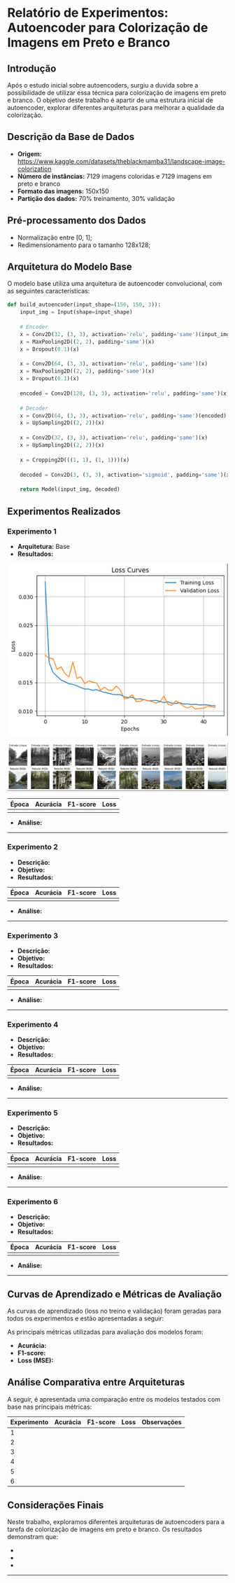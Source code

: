 # Relatório de Experimentos: Autoencoder para Colorização de Imagens em Preto e Branco

## Introdução

Após o estudo inicial sobre autoencoders, surgiu a duvida sobre a possibilidade de utilizar essa técnica para colorização de imagens em preto e branco. O objetivo deste trabalho é apartir de uma estrutura inicial de autoencoder, explorar diferentes arquiteturas para melhorar a qualidade da colorização.

## Descrição da Base de Dados

- **Origem:** https://www.kaggle.com/datasets/theblackmamba31/landscape-image-colorization
- **Número de instâncias:** 7129 imagens coloridas e 7129 imagens em preto e branco
- **Formato das imagens:** 150x150
- **Partição dos dados:** 70% treinamento, 30% validação

## Pré-processamento dos Dados

- Normalização entre [0, 1];
- Redimensionamento para o tamanho 128x128;

## Arquitetura do Modelo Base

O modelo base utiliza uma arquitetura de autoencoder convolucional, com as seguintes características:

```python
def build_autoencoder(input_shape=(150, 150, 3)):
    input_img = Input(shape=input_shape)

    # Encoder
    x = Conv2D(32, (3, 3), activation='relu', padding='same')(input_img)
    x = MaxPooling2D((2, 2), padding='same')(x)
    x = Dropout(0.1)(x)

    x = Conv2D(64, (3, 3), activation='relu', padding='same')(x)
    x = MaxPooling2D((2, 2), padding='same')(x)
    x = Dropout(0.1)(x)

    encoded = Conv2D(128, (3, 3), activation='relu', padding='same')(x)

    # Decoder
    x = Conv2D(64, (3, 3), activation='relu', padding='same')(encoded)
    x = UpSampling2D((2, 2))(x)

    x = Conv2D(32, (3, 3), activation='relu', padding='same')(x)
    x = UpSampling2D((2, 2))(x)

    x = Cropping2D(((1, 1), (1, 1)))(x)

    decoded = Conv2D(3, (3, 3), activation='sigmoid', padding='same')(x)

    return Model(input_img, decoded)
```

## Experimentos Realizados

### Experimento 1
- **Arquitetura:** Base
- **Resultados:**

![alt text](exp-01/loss_curve1.png)

![alt text](exp-01/resultado1.png)



| Época | Acurácia | F1-score | Loss |
|-------|----------|----------|------|
| <!-- Preencha --> | <!-- Preencha --> | <!-- Preencha --> | <!-- Preencha --> |

- **Análise:**  
  <!-- Preencha aqui -->

---

### Experimento 2
- **Descrição:** <!-- Preencha aqui -->
- **Objetivo:** <!-- Preencha aqui -->
- **Resultados:**

| Época | Acurácia | F1-score | Loss |
|-------|----------|----------|------|
| <!-- Preencha --> | <!-- Preencha --> | <!-- Preencha --> | <!-- Preencha --> |

- **Análise:**  
  <!-- Preencha aqui -->

---

### Experimento 3
- **Descrição:** <!-- Preencha aqui -->
- **Objetivo:** <!-- Preencha aqui -->
- **Resultados:**

| Época | Acurácia | F1-score | Loss |
|-------|----------|----------|------|
| <!-- Preencha --> | <!-- Preencha --> | <!-- Preencha --> | <!-- Preencha --> |

- **Análise:**  
  <!-- Preencha aqui -->

---

### Experimento 4
- **Descrição:** <!-- Preencha aqui -->
- **Objetivo:** <!-- Preencha aqui -->
- **Resultados:**

| Época | Acurácia | F1-score | Loss |
|-------|----------|----------|------|
| <!-- Preencha --> | <!-- Preencha --> | <!-- Preencha --> | <!-- Preencha --> |

- **Análise:**  
  <!-- Preencha aqui -->

---

### Experimento 5
- **Descrição:** <!-- Preencha aqui -->
- **Objetivo:** <!-- Preencha aqui -->
- **Resultados:**

| Época | Acurácia | F1-score | Loss |
|-------|----------|----------|------|
| <!-- Preencha --> | <!-- Preencha --> | <!-- Preencha --> | <!-- Preencha --> |

- **Análise:**  
  <!-- Preencha aqui -->

---

### Experimento 6
- **Descrição:** <!-- Preencha aqui -->
- **Objetivo:** <!-- Preencha aqui -->
- **Resultados:**

| Época | Acurácia | F1-score | Loss |
|-------|----------|----------|------|
| <!-- Preencha --> | <!-- Preencha --> | <!-- Preencha --> | <!-- Preencha --> |

- **Análise:**  
  <!-- Preencha aqui -->

---

## Curvas de Aprendizado e Métricas de Avaliação

As curvas de aprendizado (loss no treino e validação) foram geradas para todos os experimentos e estão apresentadas a seguir:

<!-- Incluir aqui as imagens ou links das curvas de aprendizado -->

As principais métricas utilizadas para avaliação dos modelos foram:

- **Acurácia:** <!-- Preencha com observações -->
- **F1-score:** <!-- Preencha com observações -->
- **Loss (MSE):** <!-- Preencha com observações -->

## Análise Comparativa entre Arquiteturas

A seguir, é apresentada uma comparação entre os modelos testados com base nas principais métricas:

| Experimento | Acurácia | F1-score | Loss | Observações |
|-------------|----------|----------|------|-------------|
| 1 | <!-- --> | <!-- --> | <!-- --> | <!-- --> |
| 2 | <!-- --> | <!-- --> | <!-- --> | <!-- --> |
| 3 | <!-- --> | <!-- --> | <!-- --> | <!-- --> |
| 4 | <!-- --> | <!-- --> | <!-- --> | <!-- --> |
| 5 | <!-- --> | <!-- --> | <!-- --> | <!-- --> |
| 6 | <!-- --> | <!-- --> | <!-- --> | <!-- --> |

## Considerações Finais

Neste trabalho, exploramos diferentes arquiteturas de autoencoders para a tarefa de colorização de imagens em preto e branco. Os resultados demonstram que:

- <!-- Preencha aqui com síntese dos achados -->
- <!-- Comentários sobre limitações (tempo de treino, sobreajuste, qualidade visual etc.) -->
- <!-- Propostas para trabalhos futuros: GANs, U-Net, datasets maiores, etc. -->

---

